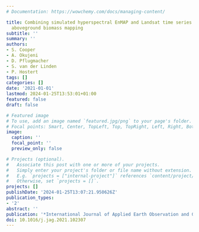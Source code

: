 ```yaml
---
# Documentation: https://wowchemy.com/docs/managing-content/

title: Combining simulated hyperspectral EnMAP and Landsat time series for forest
  aboveground biomass mapping
subtitle: ''
summary: ''
authors:
- S. Cooper
- A. Okujeni
- D. Pflugmacher
- S. van der Linden
- P. Hostert
tags: []
categories: []
date: '2021-01-01'
lastmod: 2024-01-25T13:53:01+01:00
featured: false
draft: false

# Featured image
# To use, add an image named `featured.jpg/png` to your page's folder.
# Focal points: Smart, Center, TopLeft, Top, TopRight, Left, Right, BottomLeft, Bottom, BottomRight.
image:
  caption: ''
  focal_point: ''
  preview_only: false

# Projects (optional).
#   Associate this post with one or more of your projects.
#   Simply enter your project's folder or file name without extension.
#   E.g. `projects = ["internal-project"]` references `content/project/deep-learning/index.md`.
#   Otherwise, set `projects = []`.
projects: []
publishDate: '2024-01-25T13:07:21.950626Z'
publication_types:
- '2'
abstract: ''
publication: '*International Journal of Applied Earth Observation and Geoinformation*'
doi: 10.1016/j.jag.2021.102307
---
```

